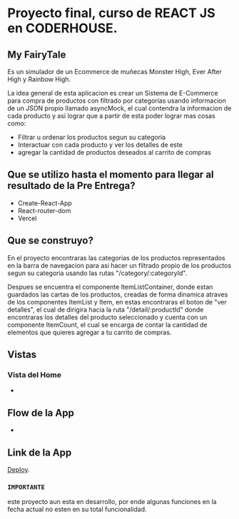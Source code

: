 # Proyecto final, curso de REACT JS en CODERHOUSE.

## My FairyTale

Es un simulador de un Ecommerce de muñecas Monster High, Ever After High y Rainbow High.

La idea general de esta aplicacion es crear un Sistema de E-Commerce para compra de productos con filtrado por categorías usando informacion de un JSON propio llamado asyncMock, el cual contendra la informacion de cada producto y asi lograr que a partir de esta poder lograr mas cosas como:

- Filtrar u ordenar los productos segun su categoria 
- Interactuar con cada producto y ver los detalles de este
- agregar la cantidad de productos deseados al carrito de compras


## Que se utilizo hasta el momento para llegar al resultado de la Pre Entrega?

- Create-React-App
- React-router-dom
- Vercel 

## Que se construyo?

En el proyecto encontraras las categorias de los productos representados en la barra de navegacion para asi hacer un filtrado propio de los productos segun su categoria usando las rutas "/category/:categoryId".

Despues se encuentra el componente ItemListContainer, donde estan guardados las cartas de los productos, creadas de forma dinamica atraves de los componentes ItemList y Item, en estas encontraras el boton de "ver detalles", el cual de dirigira hacia la ruta "/detail/:productId" donde encontraras los detalles del producto seleccionado y cuenta con un componente ItemCount, el cual se encarga de contar la cantidad de elementos que quieres agregar a tu carrito de compras.

## Vistas

### Vista del Home

-

## Flow de la App 

-

## Link de la App

[Deploy](https://tiendaweb-lauraolayaisaza.vercel.app).

### `IMPORTANTE`

este proyecto aun esta en desarrollo, por ende algunas funciones en la fecha actual no esten en su total funcionalidad.
